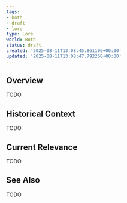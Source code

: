 ```yaml
---
tags:
- both
- draft
- lore
type: Lore
world: Both
status: draft
created: '2025-08-11T13:08:45.861106+00:00'
updated: '2025-08-11T13:08:47.792268+00:00'
---
```



## Overview

TODO
## Historical Context

TODO
## Current Relevance

TODO
## See Also

TODO

